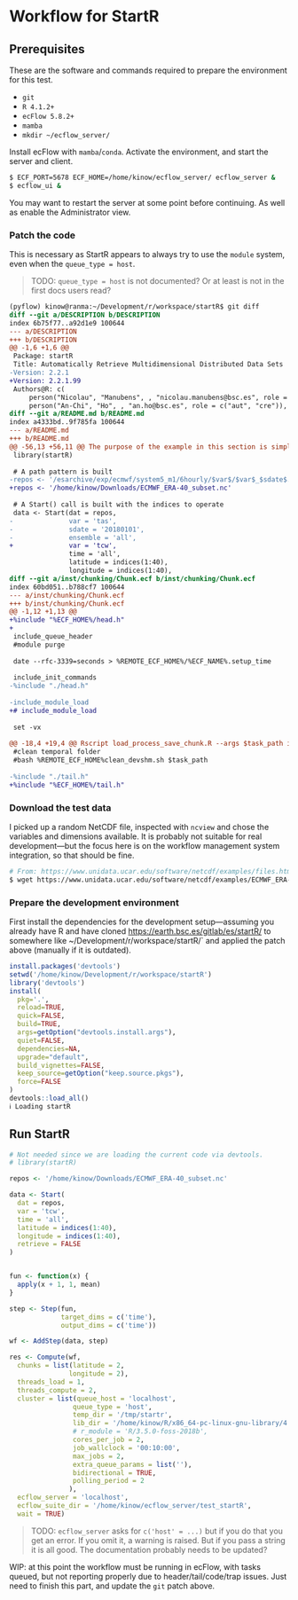 # Workflow for StartR

## Prerequisites

These are the software and commands required to prepare the environment
for this test.

- `git`
- `R 4.1.2+`
- `ecFlow 5.8.2+`
- `mamba`
- `mkdir ~/ecflow_server/`

Install ecFlow with `mamba`/`conda`. Activate the environment, and start
the server and client.

```bash
$ ECF_PORT=5678 ECF_HOME=/home/kinow/ecflow_server/ ecflow_server &
$ ecflow_ui &
```

You may want to restart the server at some point before continuing. As
well as enable the Administrator view.

### Patch the code

This is necessary as StartR appears to always try to use the `module` system,
even when the `queue_type = host`.

> TODO: `queue_type = host` is not documented? Or at least is not in the first docs
>       users read?

```diff
(pyflow) kinow@ranma:~/Development/r/workspace/startR$ git diff
diff --git a/DESCRIPTION b/DESCRIPTION
index 6b75f77..a92d1e9 100644
--- a/DESCRIPTION
+++ b/DESCRIPTION
@@ -1,6 +1,6 @@
 Package: startR
 Title: Automatically Retrieve Multidimensional Distributed Data Sets
-Version: 2.2.1
+Version: 2.2.1.99
 Authors@R: c(
     person("Nicolau", "Manubens", , "nicolau.manubens@bsc.es", role = c("aut")),
     person("An-Chi", "Ho", , "an.ho@bsc.es", role = c("aut", "cre")), 
diff --git a/README.md b/README.md
index a4333bd..9f785fa 100644
--- a/README.md
+++ b/README.md
@@ -56,13 +56,11 @@ The purpose of the example in this section is simply to illustrate how the user
 library(startR)
 
 # A path pattern is built
-repos <- '/esarchive/exp/ecmwf/system5_m1/6hourly/$var$/$var$_$sdate$.nc'
+repos <- '/home/kinow/Downloads/ECMWF_ERA-40_subset.nc'
 
 # A Start() call is built with the indices to operate
 data <- Start(dat = repos,
-              var = 'tas',
-              sdate = '20180101',
-              ensemble = 'all',
+              var = 'tcw',
               time = 'all',
               latitude = indices(1:40),
               longitude = indices(1:40),
diff --git a/inst/chunking/Chunk.ecf b/inst/chunking/Chunk.ecf
index 60bd051..b788cf7 100644
--- a/inst/chunking/Chunk.ecf
+++ b/inst/chunking/Chunk.ecf
@@ -1,12 +1,13 @@
+%include "%ECF_HOME%/head.h"
+
 include_queue_header
 #module purge
 
 date --rfc-3339=seconds > %REMOTE_ECF_HOME%/%ECF_NAME%.setup_time
 
 include_init_commands
-%include "./head.h"
 
-include_module_load
+# include_module_load
 
 set -vx
 
@@ -18,4 +19,4 @@ Rscript load_process_save_chunk.R --args $task_path insert_indices
 #clean temporal folder
 #bash %REMOTE_ECF_HOME%clean_devshm.sh $task_path
 
-%include "./tail.h"
+%include "%ECF_HOME%/tail.h"
```

### Download the test data

I picked up a random NetCDF file, inspected with `ncview` and chose the variables
and dimensions available. It is probably not suitable for real development—but
the focus here is on the workflow management system integration, so that should
be fine.

```bash
# From: https://www.unidata.ucar.edu/software/netcdf/examples/files.html
$ wget https://www.unidata.ucar.edu/software/netcdf/examples/ECMWF_ERA-40_subset.nc
```

### Prepare the development environment

First install the dependencies for the development setup—assuming you already have R
and have cloned <https://earth.bsc.es/gitlab/es/startR/> to somewhere like
~/Development/r/workspace/startR/` and applied the patch above (manually if
it is outdated).

```R
install.packages('devtools')
setwd('/home/kinow/Development/r/workspace/startR')
library('devtools')
install(
  pkg='.',
  reload=TRUE,
  quick=FALSE,
  build=TRUE,
  args=getOption("devtools.install.args"),
  quiet=FALSE,
  dependencies=NA,
  upgrade="default",
  build_vignettes=FALSE,
  keep_source=getOption("keep.source.pkgs"),
  force=FALSE
)
devtools::load_all()
ℹ Loading startR
```

## Run StartR

```R
# Not needed since we are loading the current code via devtools.
# library(startR)

repos <- '/home/kinow/Downloads/ECMWF_ERA-40_subset.nc'

data <- Start(
  dat = repos,
  var = 'tcw',
  time = 'all',
  latitude = indices(1:40),
  longitude = indices(1:40),
  retrieve = FALSE
)


fun <- function(x) {
  apply(x + 1, 1, mean)
}

step <- Step(fun, 
             target_dims = c('time'), 
             output_dims = c('time'))

wf <- AddStep(data, step)

res <- Compute(wf,
  chunks = list(latitude = 2,
               longitude = 2),
  threads_load = 1,
  threads_compute = 2,
  cluster = list(queue_host = 'localhost',
                queue_type = 'host',
                temp_dir = '/tmp/startr',
                lib_dir = '/home/kinow/R/x86_64-pc-linux-gnu-library/4.1/',
                # r_module = 'R/3.5.0-foss-2018b',
                cores_per_job = 2,
                job_wallclock = '00:10:00',
                max_jobs = 2,
                extra_queue_params = list(''),
                bidirectional = TRUE,
                polling_period = 2
               ),
  ecflow_server = 'localhost',
  ecflow_suite_dir = '/home/kinow/ecflow_server/test_startR',
  wait = TRUE)
```

> TODO: `ecflow_server` asks for `c('host' = ...)` but if you do that you get
>       an error. If you omit it, a warning is raised. But if you pass a string
>       it is all good. The documentation probably needs to be updated?

WIP: at this point the workflow must be running in ecFlow, with tasks queued,
but not reporting properly due to header/tail/code/trap issues. Just need to
finish this part, and update the `git` patch above.
